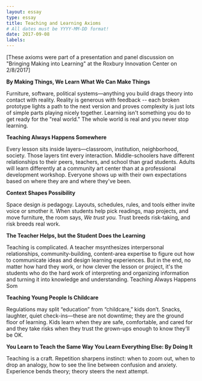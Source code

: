 ```yaml
---
layout: essay
type: essay
title: Teaching and Learning Axioms
# All dates must be YYYY-MM-DD format!
date: 2017-09-08
labels:
---
```

[These axioms were part of a presentation and panel discussion on "Bringing Making into Learning" at the Roxbury Innovation Center on 2/8/2017]

**By Making Things, We Learn What We Can Make Things**

Furniture, software, political systems—anything you build drags theory into
contact with reality.  Reality is generous with feedback -- each broken prototype lights a path to the next version and proves complexity
is just lots of simple parts playing nicely together.  Learning isn't something you do to get ready for the "real world."  The whole world is real and you never stop learning.

**Teaching Always Happens Somewhere**

Every lesson sits inside layers—classroom, institution, neighborhood, society.
Those layers tint every interaction.  Middle-schoolers have different relationships
to their peers, teachers, and school than grad students.  Adults will learn differently
at a community art center than at a professional development workshop.  Everyone shows up
with their own expectations based on where they are and where they've been.

**Context Shapes Possibility**

Space design *is* pedagogy.  Layouts, schedules, rules, and tools either invite
voice or smother it.  When students help pick readings, map projects, and move
furniture, the room says, *We trust you.*  Trust breeds risk-taking, and risk
breeds real work.

**The Teacher Helps, but the Student Does the Learning**

Teaching is complicated. A teacher msynthesizes interpersonal relationships, community-building, content-area expertise to figure out how to communicate ideas and design learning experiences.  But in the end, no matter how hard they work, or how clever the lesson or project, it's the students who do the hard work of interpreting and organizing information and turning it into knowledge and understanding. 
Teaching Always Happens Som

**Teaching Young People Is Childcare**

Regulations may split “education” from “childcare,” kids don’t.  Snacks,
laughter, quiet check-ins—these are not downtime; they are the ground floor of
learning.  Kids learn when they are safe, comfortable, and cared for and they
take risks when they trust the grown-ups enough to know they'll be OK.

**You Learn to Teach the Same Way You Learn Everything Else: By Doing It**

Teaching is a craft.  Repetition sharpens instinct: when to zoom
out, when to drop an analogy, how to see the line between confusion and
anxiety.  Experience bends theory; theory steers the next attempt.
